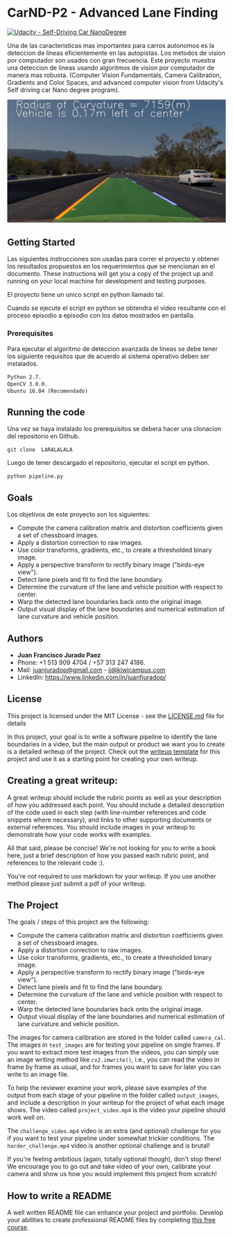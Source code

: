 # **CarND-P2 - Advanced Lane Finding**
[![Udacity - Self-Driving Car NanoDegree](https://s3.amazonaws.com/udacity-sdc/github/shield-carnd.svg)](http://www.udacity.com/drive)

Una de las caracteristicas mas importantes para carros autonomos es la deteccion de lineas eficientemente en las autopistas. Los metodos de vision por computador son usados con gran frecuencia. Este proyecto muestra una deteccion de lineas usando algoritmos de vision por computador de manera mas robusta.
(Computer Vision Fundamentals, Camera Calibration, Gradients and Color Spaces, and advanced computer vision from Udacity's Self driving car Nano degree program).

![Lanes Image](./examples/example_output.jpg)

## **Getting Started**

Las siguientes instrucciones son usadas para correr el proyecto y obtener los resultados propuestos en los requerimientos que se mencionan en el documento. These instructions will get you a copy of the project up and running on your local machine for development and testing purposes.


El proyecto tiene un unico script en python llamado tal.

Cuando se ejecute el script en python se obtendra el video resultante con el proceso episodio a episodio con los datos mostrados en pantalla.

### **Prerequisites**

Para ejecutar el algoritmo de deteccion avanzada de lineas se debe tener los siguiente requisitos que de acuerdo al sistema operativo deben ser instalados.
```
Python 2.7.
OpenCV 3.0.0.
Ubuntu 16.04 (Recomendado)
```

## **Running the code**

Una vez se haya instalado los prerequisitos se debera hacer una clonacion del repositorio en Github. 

```
git clone  LARALALALA
```
Luego de tener descargado el repositorio, ejecutar el script en python.

```
python pipeline.py
```

## **Goals**

Los objetivos de este proyecto son los siguientes:

* Compute the camera calibration matrix and distortion coefficients given a set of chessboard images.
* Apply a distortion correction to raw images.
* Use color transforms, gradients, etc., to create a thresholded binary image.
* Apply a perspective transform to rectify binary image ("birds-eye view").
* Detect lane pixels and fit to find the lane boundary.
* Determine the curvature of the lane and vehicle position with respect to center.
* Warp the detected lane boundaries back onto the original image.
* Output visual display of the lane boundaries and numerical estimation of lane curvature and vehicle position.

## **Authors**

* **Juan Francisco Jurado Paez**
* Phone: +1 513 909 4704 / +57 313 247 4186.
* Mail: juanjuradop@gmail.com - jj@kiwicampus.com 
* LinkedIn: https://www.linkedin.com/in/juanfjuradop/

## **License**

This project is licensed under the MIT License - see the [LICENSE.md](LICENSE.md) file for details




In this project, your goal is to write a software pipeline to identify the lane boundaries in a video, but the main output or product we want you to create is a detailed writeup of the project.  Check out the [writeup template](https://github.com/udacity/CarND-Advanced-Lane-Lines/blob/master/writeup_template.md) for this project and use it as a starting point for creating your own writeup.  







Creating a great writeup:
---
A great writeup should include the rubric points as well as your description of how you addressed each point.  You should include a detailed description of the code used in each step (with line-number references and code snippets where necessary), and links to other supporting documents or external references.  You should include images in your writeup to demonstrate how your code works with examples.  

All that said, please be concise!  We're not looking for you to write a book here, just a brief description of how you passed each rubric point, and references to the relevant code :). 

You're not required to use markdown for your writeup.  If you use another method please just submit a pdf of your writeup.

The Project
---

The goals / steps of this project are the following:

* Compute the camera calibration matrix and distortion coefficients given a set of chessboard images.
* Apply a distortion correction to raw images.
* Use color transforms, gradients, etc., to create a thresholded binary image.
* Apply a perspective transform to rectify binary image ("birds-eye view").
* Detect lane pixels and fit to find the lane boundary.
* Determine the curvature of the lane and vehicle position with respect to center.
* Warp the detected lane boundaries back onto the original image.
* Output visual display of the lane boundaries and numerical estimation of lane curvature and vehicle position.

The images for camera calibration are stored in the folder called `camera_cal`.  The images in `test_images` are for testing your pipeline on single frames.  If you want to extract more test images from the videos, you can simply use an image writing method like `cv2.imwrite()`, i.e., you can read the video in frame by frame as usual, and for frames you want to save for later you can write to an image file.  

To help the reviewer examine your work, please save examples of the output from each stage of your pipeline in the folder called `output_images`, and include a description in your writeup for the project of what each image shows.    The video called `project_video.mp4` is the video your pipeline should work well on.  

The `challenge_video.mp4` video is an extra (and optional) challenge for you if you want to test your pipeline under somewhat trickier conditions.  The `harder_challenge.mp4` video is another optional challenge and is brutal!

If you're feeling ambitious (again, totally optional though), don't stop there!  We encourage you to go out and take video of your own, calibrate your camera and show us how you would implement this project from scratch!

## How to write a README
A well written README file can enhance your project and portfolio.  Develop your abilities to create professional README files by completing [this free course](https://www.udacity.com/course/writing-readmes--ud777).

